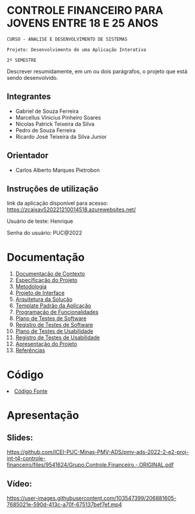 # CONTROLE FINANCEIRO PARA JOVENS ENTRE 18 E 25 ANOS

`CURSO - ANALISE E DESENVOLVIMENTO DE SISTEMAS`

`Projeto: Desenvolvimento de uma Aplicação Interativa`

`2º SEMESTRE`

Descrever resumidamente, em um ou dois parágrafos, o projeto que está sendo desenvolvido.

## Integrantes

* Gabriel de Souza Ferreira 
* Marcellus Vinicius Pinheiro Soares 
* Nicolas Patrick Teixeira da Silva
* Pedro de Souza Ferreira 
* Ricardo José Teixeira da Silva Junior

## Orientador

* Carlos Alberto Marques Pietrobon

## Instruções de utilização

link da aplicação disponível para acesso: https://zcaixav520221210014518.azurewebsites.net/ 

Usuário de teste: Henrique

Senha do usuário: PUC@2022

# Documentação

<ol>
<li><a href="docs/01-Documentação de Contexto.md"> Documentação de Contexto</a></li>
<li><a href="docs/02-Especificação do Projeto.md"> Especificação do Projeto</a></li>
<li><a href="docs/03-Metodologia.md"> Metodologia</a></li>
<li><a href="docs/04-Projeto de Interface.md"> Projeto de Interface</a></li>
<li><a href="docs/05-Arquitetura da Solução.md"> Arquitetura da Solução</a></li>
<li><a href="docs/06-Template Padrão da Aplicação.md"> Template Padrão da Aplicação</a></li>
<li><a href="docs/07-Programação de Funcionalidades.md"> Programação de Funcionalidades</a></li>
<li><a href="docs/08-Plano de Testes de Software.md"> Plano de Testes de Software</a></li>
<li><a href="docs/09-Registro de Testes de Software.md"> Registro de Testes de Software</a></li>
<li><a href="docs/10-Plano de Testes de Usabilidade.md"> Plano de Testes de Usabilidade</a></li>
<li><a href="docs/11-Registro de Testes de Usabilidade.md"> Registro de Testes de Usabilidade</a></li>
<li><a href="docs/12-Apresentação do Projeto.md"> Apresentação do Projeto</a></li>
<li><a href="docs/13-Referências.md"> Referências</a></li>
</ol>

# Código

<li><a href="src/README.md"> Código Fonte</a></li>

# Apresentação

## Slides:
https://github.com/ICEI-PUC-Minas-PMV-ADS/pmv-ads-2022-2-e2-proj-int-t4-controle-financeiro/files/9541624/Grupo.Controle.Financeiro.-.ORIGINAL.pdf

## Vídeo:
https://user-images.githubusercontent.com/103547399/206881605-7685021e-590d-413c-a70f-675137bef7ef.mp4
